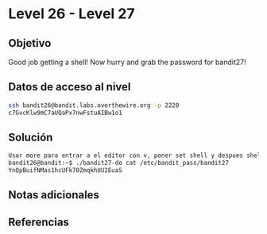 # Level 26 - Level 27
## Objetivo
Good job getting a shell! Now hurry and grab the password for bandit27!
## Datos de acceso al nivel
```bash
ssh bandit26@bandit.labs.overthewire.org -p 2220
c7GvcKlw9mC7aUQaPx7nwFstuAIBw1o1
```
## Solución
```bash
Usar more para entrar a el editor con v, poner set shell y despues shell
bandit26@bandit:~$ ./bandit27-do cat /etc/bandit_pass/bandit27
YnQpBuifNMas1hcUFk70ZmqkhUU2EuaS
```
## Notas adicionales
## Referencias